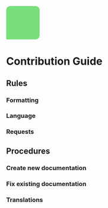 <img src="/icon.png" height="90" width="90">

# Contribution Guide

## Rules

### Formatting
### Language
### Requests

## Procedures

### Create new documentation
### Fix existing documentation
### Translations
